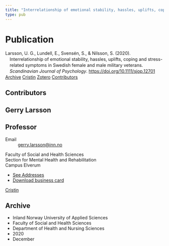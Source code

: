 ```yaml
---
title: "Interrelationship of emotional stability, hassles, uplifts, coping and stress-related symptoms in Swedish female and male military veterans"
type: pub
---
```

<h1>Publication</h1>
<article id="csl-bib-container-ZH5QINLE" class="csl-bib-container">
  <div class="csl-bib-body" style="line-height: 1.35; padding-left: 1em; text-indent:-1em;">
  <div class="csl-entry">Larsson, U. G., Lundell, E., Svens&#xE9;n, S., &amp; Nilsson, S. (2020). Interrelationship of emotional stability, hassles, uplifts, coping and stress-related symptoms in Swedish female and male military veterans. <i>Scandinavian Journal of Psychology</i>. <a href="https://doi.org/10.1111/sjop.12701">https://doi.org/10.1111/sjop.12701</a></div>
</div>
  <div class="csl-bib-buttons">
    <a href="#taxonomy-article-ZH5QINLE" class="csl-bib-button">Archive</a>
    <a href="https://app.cristin.no/results/show.jsf?id=1859274" alt="Cristin URL" class="csl-bib-button">Cristin</a>
    <a href="http://zotero.org/groups/5022929/items/ZH5QINLE" alt="Zotero URL" class="csl-bib-button">Zotero</a>
    <a href="#contributors-article-ZH5QINLE" class="csl-bib-button">Contributors</a>
  </div>
  <div id="csl-bib-meta-container-ZH5QINLE"></div>
</article>
<div id="csl-bib-meta-ZH5QINLE" class="csl-bib-meta">
  <article id="contributors-article-ZH5QINLE" class="contributors-article">
    <h1>Contributors</h1>
    <div class="personas">
<div class="vrtx-hinn-person-card">
<div class="photo">
<i class="lar la-user-circle missing-person"></i>
</div>
<div class="info">
<hgroup><h1>Gerry Larsson</h1>
<h2>Professor</h2>
</hgroup><dl>
<dt>Email</dt>
<dd>
<a href="mailto:gerry.larsson@inn.no">gerry.larsson@inn.no</a>
</dd>
</dl>
<p>
Faculty of Social and Health Sciences<br>
Section for Mental Health and Rehabilitation<br>
Campus Elverum
</p>
<ul class="vrtx-hinn-links">
<li><a href="https://www.inn.no/english/find-an-employee/gerry-larsson.html#vrtx-hinn-addresses">See Addresses</a></li>
<li><a href="https://www.inn.no/english/find-an-employee/gerry-larsson.html?vrtx=vcf">Download business card</a></li>
</ul>
</div>
</div>
<a href="https://app.cristin.no/persons/show.jsf?id=50941" alt="Cristin URL" class="personas-cristin">Cristin</a>
</div>
  </article>
  <article id="taxonomy-article-ZH5QINLE" class="taxonomy-article">
    <h1>Archive</h1>
    <ul>
      <li>Inland Norway University of Applied Sciences</li>
      <li>Faculty of Social and Health Sciences</li>
      <li>Department of Health and Nursing Sciences</li>
      <li>2020</li>
      <li>December</li>
    </ul>
  </article>
</div>

